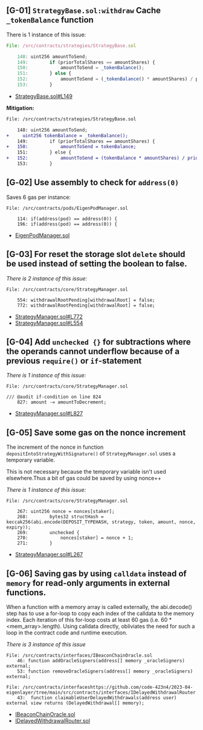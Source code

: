 ## [G-01] `StrategyBase.sol:withdraw` Cache `_tokenBalance` function

There is 1 instance of this issue:

```jsx
File: /src/contracts/strategies/StrategyBase.sol

	148: uint256 amountToSend;
	149:        if (priorTotalShares == amountShares) {
	150:            amountToSend = _tokenBalance();
	151:        } else {
	152:            amountToSend = (_tokenBalance() * amountShares) / priorTotalShares;
	153:        }
```

- [StrategyBase.sol#L149](https://github.com/code-423n4/2023-04-eigenlayer/blob/main/src/contracts/strategies/StrategyBase.sol#L149)

**Mitigation:**

```diff
File: /src/contracts/strategies/StrategyBase.sol

	148: uint256 amountToSend;
+     uint256 tokenBalance = _tokenBalance();
	149:        if (priorTotalShares == amountShares) {
+	150:            amountToSend = tokenBalance;
	151:        } else {
+	152:            amountToSend = (tokenBalance * amountShares) / priorTotalShares;
	153:        }
```

## **[G‑02] Use assembly to check for `address(0)`**

Saves 6 gas per instance:

```solidity
File: /src/contracts/pods/EigenPodManager.sol

	114: if(address(pod) == address(0)) {
	196: if(address(pod) == address(0)) {
```

- [EigenPodManager.sol](https://github.com/code-423n4/2023-04-eigenlayer/tree/main/src/contracts/pods/EigenPodManager.sol)

## [G-03] For reset the storage slot `delete` should be used instead of setting the boolean to false.

*There is 2 instance of this issue:*

```solidity
File: /src/contracts/core/StrategyManager.sol

	554: withdrawalRootPending[withdrawalRoot] = false;
	772: withdrawalRootPending[withdrawalRoot] = false;
```

- [StrategyManager.sol#L772](https://github.com/code-423n4/2023-04-eigenlayer/blob/main/src/contracts/core/StrategyManager.sol#L772)
- [StrategyManager.sol#L554](https://github.com/code-423n4/2023-04-eigenlayer/blob/main/src/contracts/core/StrategyManager.sol#L554)

## [G-04] **Add `unchecked {}` for subtractions where the operands cannot underflow because of a previous `require()` or `if`-statement**

*There is 1 instance of this issue:*

```solidity
File: /src/contracts/core/StrategyManager.sol

/// @audit if-condition on line 824
	827: amount -= amountToDecrement;
```

- [StrategyManager.sol#L827](https://github.com/code-423n4/2023-04-eigenlayer/blob/main/src/contracts/core/StrategyManager.sol#L827)

## [G-05] **Save some gas on the nonce increment**

The increment of the nonce in function `depositIntoStrategyWithSignature()` of `StrategyManager.sol` uses a temporary variable.

This is not necessary because the temporary variable isn't used elsewhere.Thus a bit of gas could be saved by using nonce++ 

*There is 1 instance of this issue:*

```solidity
File: /src/contracts/core/StrategyManager.sol

	267: uint256 nonce = nonces[staker];
	268:        bytes32 structHash = keccak256(abi.encode(DEPOSIT_TYPEHASH, strategy, token, amount, nonce, expiry));
	269:        unchecked {
	270:            nonces[staker] = nonce + 1;
	271:        }
```

- [StrategyManager.sol#L267](https://github.com/code-423n4/2023-04-eigenlayer/blob/main/src/contracts/core/StrategyManager.sol#L267)

## [G-06] Saving gas by using `calldata` instead of `memory` for read-only arguments in external functions.

When a function with a memory array is called externally, the abi.decode() step has to use a for-loop to copy each index of the calldata to the memory index. Each iteration of this for-loop costs at least 60 gas (i.e. 60 * <mem_array>.length). Using calldata directly, obliviates the need for such a loop in the contract code and runtime execution.

*There is 3 instance of this issue*

```solidity
File: /src/contracts/interfaces/IBeaconChainOracle.sol
	46: function addOracleSigners(address[] memory _oracleSigners) external;
	53: function removeOracleSigners(address[] memory _oracleSigners) external;

File: /src/contracts/interfaceshttps://github.com/code-423n4/2023-04-eigenlayer/tree/main/src/contracts/interfaces/IDelayedWithdrawalRouter.sol
	43:  function claimableUserDelayedWithdrawals(address user) external view returns (DelayedWithdrawal[] memory);
```

- [IBeaconChainOracle.sol](https://github.com/code-423n4/2023-04-eigenlayer/tree/main/src/contracts/interfaces/IBeaconChainOracle.sol)
- [IDelayedWithdrawalRouter.sol](https://github.com/code-423n4/2023-04-eigenlayer/tree/main/src/contracts/interfaces/IDelayedWithdrawalRouter.sol)